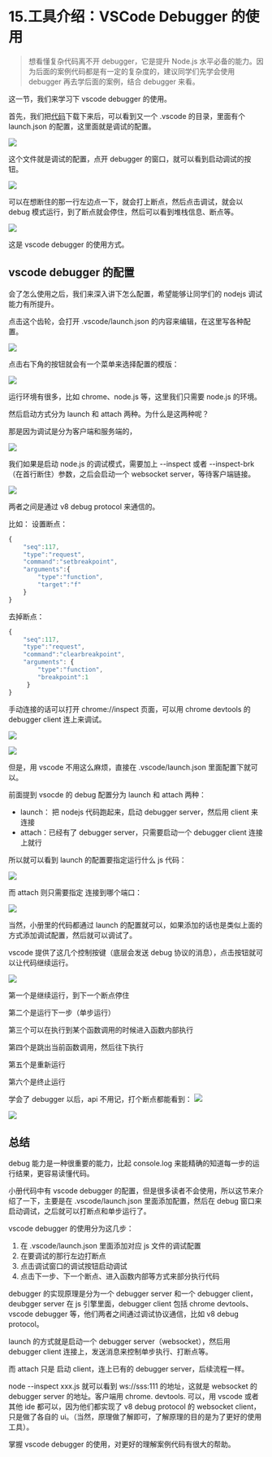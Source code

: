 # 15.工具介绍：VSCode Debugger 的使用

> 想看懂复杂代码离不开 debugger，它是提升 Node.js 水平必备的能力。因为后面的案例代码都是有一定的复杂度的，建议同学们先学会使用 debugger 再去学后面的案例，结合 debugger 来看。

这一节，我们来学习下 vscode debugger 的使用。

首先，我们把[代码](https://github.com/QuarkGluonPlasma/babel-plugin-exercize)下载下来后，可以看到又一个 .vscode 的目录，里面有个 launch.json 的配置，这里面就是调试的配置。

![](./images/cf5f8b4dab52549110817302edb2a8ce.png )

这个文件就是调试的配置，点开 debugger 的窗口，就可以看到启动调试的按钮。

![](./images/97af151c5c25f7a70f5fc302222fcd51.png )

可以在想断住的那一行左边点一下，就会打上断点，然后点击调试，就会以 debug 模式运行，到了断点就会停住，然后可以看到堆栈信息、断点等。

![](./images/e3316dde6c21c90e87a5313e613d09b5.png )

这是 vscode debugger 的使用方式。

## vscode debugger 的配置

会了怎么使用之后，我们来深入讲下怎么配置，希望能够让同学们的 nodejs 调试能力有所提升。

点击这个齿轮，会打开 .vscode/launch.json 的内容来编辑，在这里写各种配置。

![](./images/1d2a34be214665528d1b6156520d12dc.png )

点击右下角的按钮就会有一个菜单来选择配置的模版：

![](./images/e9272369cf608194bcd10e5815ea05dd.png )

运行环境有很多，比如 chrome、node.js 等，这里我们只需要 node.js 的环境。

然后启动方式分为 launch 和 attach 两种。为什么是这两种呢？

那是因为调试是分为客户端和服务端的，

![](./images/0d56091530fd3d28fb8e471127742828.png )

我们如果是启动 node.js 的调试模式，需要加上 --inspect  或者 --inspect-brk（在首行断住）参数，之后会启动一个 websocket server，等待客户端链接。

![](./images/ed0cafc600c263d2fbb3f5c2135fa25b.png )

两者之间是通过 v8 debug protocol 来通信的。

比如：
设置断点：
```javascript
{
    "seq":117,
    "type":"request",
    "command":"setbreakpoint",
    "arguments":{
        "type":"function",
        "target":"f"
    }
}
```
去掉断点：
```javascript
{
    "seq":117,
    "type":"request",
    "command":"clearbreakpoint",
    "arguments": {
        "type":"function",
        "breakpoint":1
     }
}
```
手动连接的话可以打开 chrome://inspect 页面，可以用 chrome devtools 的 debugger client 连上来调试。

![](./images/c94deb4468ca1bac587e12556cf7c2d0.png )

![](./images/c4c8a3d274069992e0b25a1c2a58539f.png )

但是，用 vscode 不用这么麻烦，直接在 .vscode/launch.json 里面配置下就可以。

前面提到 vsocde 的 debug 配置分为 launch 和 attach 两种：

- launch： 把 nodejs 代码跑起来，启动 debugger server，然后用 client 来连接
- attach：已经有了 debugger server，只需要启动一个 debugger client 连接上就行

所以就可以看到 launch 的配置要指定运行什么 js 代码：

![](./images/6185441e1e16bbb4d340234198fe520d.png )

而 attach 则只需要指定 连接到哪个端口：

![](./images/aadc5a337d36a6ae76c8e50ba79ca802.png )

当然，小册里的代码都通过 launch 的配置就可以，如果添加的话也是类似上面的方式添加调试配置，然后就可以调试了。


vscode 提供了这几个控制按键（底层会发送 debug 协议的消息），点击按钮就可以让代码继续运行。

![](./images/2dc7a3614cacff0524217062043f5744.png )


第一个是继续运行，到下一个断点停住

第二个是运行下一步（单步运行）

第三个可以在执行到某个函数调用的时候进入函数内部执行

第四个是跳出当前函数调用，然后往下执行

第五个是重新运行

第六个是终止运行

学会了 debugger 以后，api 不用记，打个断点都能看到：
![](./images/c89e5979521052ab9e6bdb8f09b29f17.png )

![](./images/89e3070eb34626398fe441ce6343999e.png )

## 总结

debug 能力是一种很重要的能力，比起 console.log 来能精确的知道每一步的运行结果，更容易读懂代码。

小册代码中有 vscode debugger 的配置，但是很多读者不会使用，所以这节来介绍了一下，主要是在 .vscode/launch.json 里面添加配置，然后在 debug 窗口来启动调试，之后就可以打断点和单步运行了。

vscode debugger 的使用分为这几步：
1. 在 .vscode/launch.json 里面添加对应 js 文件的调试配置
2. 在要调试的那行左边打断点
3. 点击调试窗口的调试按钮启动调试
4. 点击下一步、下一个断点、进入函数内部等方式来部分执行代码

debugger 的实现原理是分为一个 debugger server 和一个 debugger client，deubgger server 在 js 引擎里面，debugger client 包括 chrome devtools、vscode debugger 等，他们两者之间通过调试协议通信，比如 v8 debug protocol。

launch 的方式就是启动一个 debugger server（websocket），然后用 debugger client 连接上，发送消息来控制单步执行、打断点等。

而 attach 只是 启动 client，连上已有的 debugger server，后续流程一样。

node --inspect xxx.js 就可以看到 ws://sss:111 的地址，这就是 websocket 的 debugger server 的地址。客户端用 chrome. devtools. 可以，用 vscode 或者其他 ide 都可以，因为他们都实现了 v8 debug protocol 的 websocket client，只是做了各自的 ui。（当然，原理做了解即可，了解原理的目的是为了更好的使用工具）。

掌握 vscode debugger 的使用，对更好的理解案例代码有很大的帮助。

